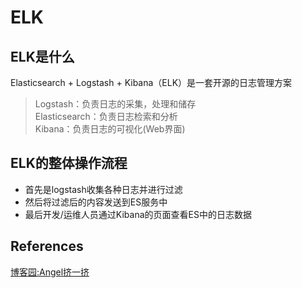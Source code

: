 # ELK

## ELK是什么

Elasticsearch + Logstash + Kibana（ELK）是一套开源的日志管理方案
> Logstash：负责日志的采集，处理和储存  
Elasticsearch：负责日志检索和分析  
Kibana：负责日志的可视化(Web界面)

## ELK的整体操作流程

+ 首先是logstash收集各种日志并进行过滤
+ 然后将过滤后的内容发送到ES服务中
+ 最后开发/运维人员通过Kibana的页面查看ES中的日志数据

## References

[博客园:Angel挤一挤](cnblogs.com/sxdcgaq8080/p/10442696.html)
